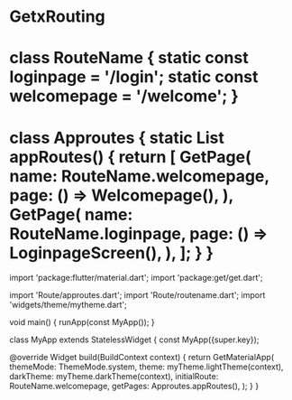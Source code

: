 # GetxRouting
class RouteName {
  static const loginpage = '/login';
  static const welcomepage = '/welcome';
}
========================================================================================================================


class Approutes {
  static List<GetPage> appRoutes() {
    return [
      GetPage(
        name: RouteName.welcomepage,
        page: () => Welcomepage(),
      ),
      GetPage(
        name: RouteName.loginpage,
        page: () => LoginpageScreen(),
      ),
    ];
  }
}
======================================================================================================

import 'package:flutter/material.dart';
import 'package:get/get.dart';

import 'Route/approutes.dart';
import 'Route/routename.dart';
import 'widgets/theme/mytheme.dart';

void main() {
  runApp(const MyApp());
}

class MyApp extends StatelessWidget {
  const MyApp({super.key});

  @override
  Widget build(BuildContext context) {
    return GetMaterialApp(
      themeMode: ThemeMode.system,
      theme: myTheme.lightTheme(context),
      darkTheme: myTheme.darkTheme(context),
      initialRoute: RouteName.welcomepage,
      getPages: Approutes.appRoutes(),
    );
  }
}


